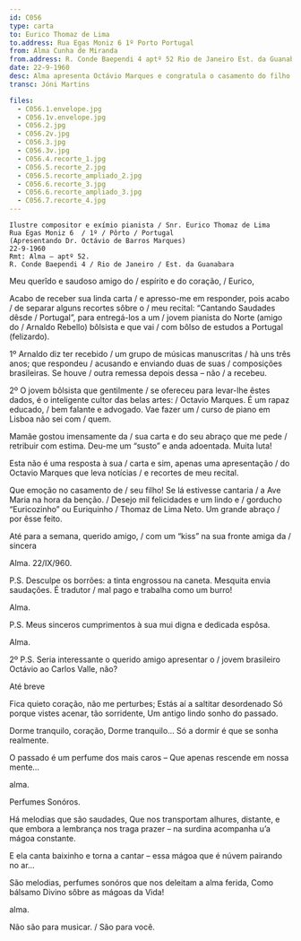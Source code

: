 ```yaml
---
id: C056
type: carta
to: Eurico Thomaz de Lima 
to.address: Rua Egas Moniz 6 1º Porto Portugal
from: Alma Cunha de Miranda 
from.address: R. Conde Baependi 4 aptº 52 Rio de Janeiro Est. da Guanabara
date: 22-9-1960
desc: Alma apresenta Octávio Marques e congratula o casamento do filho de Eurico. Envia também alguns recortes de jornal que noticiam um dos seus recitais.
transc: Jóni Martins 

files: 
  - C056.1.envelope.jpg		 
  - C056.1v.envelope.jpg	 
  - C056.2.jpg	 
  - C056.2v.jpg	 
  - C056.3.jpg	 
  - C056.3v.jpg	 
  - C056.4.recorte_1.jpg	 
  - C056.5.recorte_2.jpg		 
  - C056.5.recorte_ampliado_2.jpg		 
  - C056.6.recorte_3.jpg		 
  - C056.6.recorte_ampliado_3.jpg		 
  - C056.7.recorte_4.jpg	
---
```

    Ilustre compositor e exímio pianista / Snr. Eurico Thomaz de Lima 
    Rua Egas Moniz 6  / 1º / Pôrto / Portugal
    (Apresentando Dr. Octávio de Barros Marques) 
    22-9-1960
    Rmt: Alma – aptº 52. 
    R. Conde Baependi 4 / Rio de Janeiro / Est. da Guanabara 
	
Meu querîdo e saudoso amigo do / espírito e do coração, / Eurico,
 
Acabo de receber sua linda carta / e apresso-me em responder, pois acabo / de separar alguns recortes sôbre o / meu recital: “Cantando Saudades dêsde / Portugal”, para entregá-los a um / jovem pianista do Norte (amigo do / Arnaldo Rebello) bôlsista e que vai / com bôlso de estudos a Portugal (felizardo).

1º Arnaldo diz ter recebido / um grupo de músicas manuscritas / hà uns três anos; que respondeu / acusando e enviando duas de suas / composições brasileiras. Se houve / outra remessa depois dessa – não / a recebeu.

2º O jovem bôlsista que gentilmente / se ofereceu para levar-lhe êstes dados, é o inteligente cultor das belas artes: / Octavio Marques. É um rapaz educado, / bem falante e advogado. Vae fazer um / curso de piano em Lisboa não sei com / quem.

Mamãe gostou imensamente da  / sua carta e do  seu abraço que me pede / retribuir com estima. Deu-me um “susto” e anda adoentada. Muita luta!
	
Esta não é uma resposta à sua / carta e sim, apenas uma apresentação / do Octavio Marques que leva notícias / e recortes de meu recital.
	
Que emoção no casamento de / seu filho! Se lá estivesse cantaria / a Ave Maria na hora da benção. / Desejo mil felicidades e um lindo e / gorducho “Euricozinho” ou Euriquinho / Thomaz de Lima Neto. Um grande abraço / por êsse feito.
	
Até para a semana, querido amigo, / com um “kiss” na sua fronte amiga da / sincera		

Alma. 22/IX/960.

P.S.  Desculpe os borrões: a tinta engrossou na caneta. Mesquita envia saudações. É tradutor / mal pago e trabalha como um burro!
 
Alma.
 
P.S.  Meus sinceros cumprimentos à sua mui digna e dedicada espôsa. 

Alma.

2º P.S.  Seria interessante o querido amigo apresentar o / jovem brasileiro Octávio ao Carlos Valle, não? 

Até breve 

Fica quieto coração, não me perturbes;
Estás aí a saltitar desordenado
Só porque vistes acenar, tão sorridente,
Um antigo lindo sonho do passado.

Dorme tranquilo, coração,
Dorme tranquilo…
Só a dormir é que se sonha realmente.

O passado é um perfume dos mais caros –
Que apenas rescende em nossa mente…

alma.

Perfumes Sonóros.

Há melodias que são saudades,
Que nos transportam alhures, distante, e
que embora a lembrança nos traga prazer –
na surdina acompanha u’a mágoa constante.

E ela canta baixinho e torna a cantar –
essa mágoa que é núvem pairando no ar…

São melodias, perfumes sonóros que nos deleitam
a alma ferida,
Como bálsamo Divino sôbre as mágoas da Vida!

alma.

Não são para musicar. / São para você.


